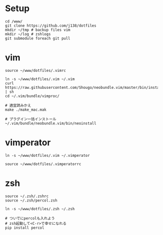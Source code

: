 # Setup

```
cd /www/
git clone https://github.com/j138/dotfiles
mkdir ~/tmp # backup files vim
mkdir ~/log # zshlogs
git submodule foreach git pull
```

# vim


``` ~/.vimrc
source ~/www/dotfiles/.vimrc
```

```
ln -s ~/www/dotfiles/.vim ~/.vim
curl https://raw.githubusercontent.com/Shougo/neobundle.vim/master/bin/install.sh | sh
cd ~/.vim/bundle/vimproc/

# 適宜読みかえ
make ./make_mac.mak

# プラグイン一括インストール
~/.vim/bundle/neobundle.vim/bin/neoinstall
```

# vimperator

```
ln -s ~/www/dotfiles/.vim ~/.vimperator
```

``` ~/.vimperatorrc
source ~/www/dotfiles/.vimperatorrc
```
# zsh

``` ~/.zshrc
source ~/.zsh/.zshrc
source ~/.zsh/percol.zsh
```

```
ln -s ~/www/dotfiles/.zsh ~/.zsh

# ついでにpercolも入れよう
# zsh起動して<C-r>で幸せになれる
pip install percol
```
